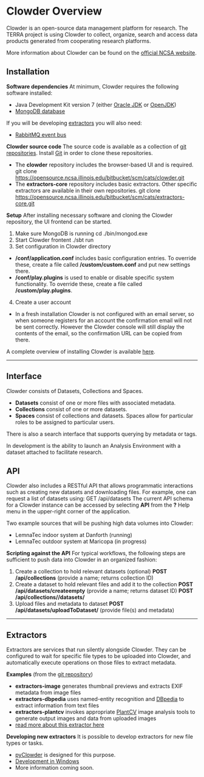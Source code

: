 # Clowder Overview
Clowder is an open-source data management platform for research. The TERRA project is using Clowder to collect, organize, search and access data products generated from cooperating research platforms.

More information about Clowder can be found on the [official NCSA website](https://clowder.ncsa.illinois.edu/).

## Installation
**Software dependencies**
At minimum, Clowder requires the following software installed:
* Java Development Kit version 7 (either [Oracle JDK](http://www.oracle.com/technetwork/java/javase/downloads/index.html) or [OpenJDK](http://openjdk.java.net/))
* [MongoDB database](https://www.mongodb.org/)
 
If you will be developing [extractors](#Extractors) you will also need:
* [RabbitMQ event bus](http://www.rabbitmq.com/)

**Clowder source code**
The source code is available as a collection of [git repositories](https://opensource.ncsa.illinois.edu/stash/projects/CATS). Install [Git](https://git-scm.com/) in order to clone these repositories.
* The **clowder** repository includes the browser-based UI and is required.
    git clone https://opensource.ncsa.illinois.edu/bitbucket/scm/cats/clowder.git
* The **extractors-core** repository includes basic extractors. Other specific extractors are available in their own repositories.
    git clone https://opensource.ncsa.illinois.edu/bitbucket/scm/cats/extractors-core.git

**Setup**
After installing necessary software and cloning the Clowder repository, the UI frontend can be started.
1. Make sure MongoDB is running
    cd <mongo installation directory>
    ./bin/mongod.exe
2. Start Clowder frontent
    <clowder directory>
    ./sbt run
3. Set configuration in Clowder directory
* **/conf/application.conf** includes basic configuration entries. To override these, create a file called **/custom/custom.conf** and put new settings there.
* **/conf/play.plugins** is used to enable or disable specific system functionality. To override these, create a file called **/custom/play.plugins**.
4. Create a user account
* In a fresh installation Clowder is not configured with an email server, so when someone registers for an account the confirmation email will not be sent correctly. However the Clowder console will still display the contents of the email, so the confirmation URL can be copied from there. 

A complete overview of installing Clowder is available [here](https://opensource.ncsa.illinois.edu/projects/artifacts/CATS/0.9.1/documentation/manual/installation.html).

***

## Interface
Clowder consists of Datasets, Collections and Spaces.
* **Datasets** consist of one or more files with associated metadata.
* **Collections** consist of one or more datasets.
* **Spaces** consist of collections and datasets. Spaces allow for particular roles to be assigned to particular users.

There is also a search interface that supports querying by metadata or tags.

In development is the ability to launch an Analysis Environment with a dataset attached to facilitate research.

## API
Clowder also includes a RESTful API that allows programmatic interactions such as creating new datasets and downloading files. For example, one can request a list of datasets using:
    GET <clowder home URL>/api/datasets
The current API schema for a Clowder instance can be accessed by selecting **API** from the **?** Help menu in the upper-right corner of the application.

Two example sources that will be pushing high data volumes into Clowder:
* LemnaTec indoor system at Danforth (running)
* LemnaTec outdoor system at Maricopa (in progress)

**Scripting against the API**
For typical workflows, the following steps are sufficient to push data into Clowder in an organized fashion:
1. Create a collection to hold relevant datasets (optional)
    **POST /api/collections** (provide a name; returns collection ID)
2. Create a dataset to hold relevant files and add it to the collection
    **POST /api/datasets/createempty** (provide a name; returns dataset ID)
    **POST /api/collections/<collection id>/datasets/<dataset id>** 
3. Upload files and metadata to dataset
    **POST /api/datasets/uploadToDataset/<dataset id>** (provide file(s) and metadata)

***

## Extractors
Extractors are services that run silently alongside Clowder. They can be configured to wait for specific file types to be uploaded into Clowder, and automatically execute operations on those files to extract metadata. 

**Examples** (from the [git repository](https://opensource.ncsa.illinois.edu/bitbucket/projects/CATS)) 
* **extractors-image** generates thumbnail previews and extracts EXIF metadata from image files
* **extractors-dbpedia** uses named-entity recognition and [DBpedia](http://wiki.dbpedia.org/) to extract information from text files
* **extractors-plantcv** invokes appropriate [PlantCV](http://plantcv.danforthcenter.org/) image analysis tools to generate output images and data from uploaded images
 * [read more about this extractor here](http://opensource.ncsa.illinois.edu/bitbucket/projects/CATS/repos/extractors-plantcv/browse)

**Developing new extractors**
It is possible to develop extractors for new file types or tasks. 
* [pyClowder](https://opensource.ncsa.illinois.edu/bitbucket/projects/CATS/repos/pyclowder/browse) is designed for this purpose.
* [Development in Windows](https://opensource.ncsa.illinois.edu/confluence/display/CATS/Deploying+Windows+Extractors)
* More information coming soon.